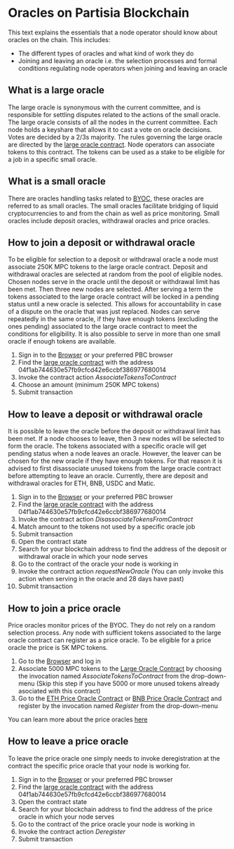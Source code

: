 # Oracles on Partisia Blockchain

This text explains the essentials that a node operator should know about oracles on the chain. This includes: 

- The different types of oracles and what kind of work they do
- Joining and leaving an oracle i.e. the selection processes and formal conditions regulating node operators when joining and leaving an oracle



## What is a large oracle

The large oracle is synonymous with the current committee, and is responsible for settling disputes related to the actions of the small oracle. The large oracle consists of all the nodes in the current committee. Each node holds a keyshare that allows it to cast a vote on oracle decisions. Votes are decided by a 2/3s majority. The rules governing the large oracle are directed by the [large oracle contract](https://browser.partisiablockchain.com/contracts/04f1ab744630e57fb9cfcd42e6ccbf386977680014). Node operators can associate tokens to this contract. The tokens can be used as a stake to be eligible for a job in a specific small oracle.

## What is a small oracle

There are oracles handling tasks related to [BYOC](../pbc-fundamentals/byoc.md), these oracles are referred to as small oracles. The small oracles facilitate bridging of liquid cryptocurrencies to and from the chain as well as price monitoring. Small oracles include deposit oracles, withdrawal oracles and price oracles. 

## How to join a deposit or withdrawal oracle

To be eligible for selection to a deposit or withdrawal oracle a node must associate 250K MPC tokens to the large oracle contract. Deposit and withdrawal oracles are selected at random from the pool of eligible nodes. Chosen nodes serve in the oracle until the deposit or withdrawal limit has been met. Then three new nodes are selected. After serving a term the tokens associated to the large oracle contract will be locked in a pending status until a new oracle is selected. This allows for accountability in case of a dispute on the oracle that was just replaced. Nodes can serve repeatedly in the same oracle, if they have enough tokens (excluding the ones pending) associated to the large oracle contract to meet the conditions for eligibility. It is also possible to serve in more than one small oracle if enough tokens are available.

1. Sign in to the [Browser](https://browser.partisiablockchain.com/) or your preferred PBC browser
2. Find the [large oracle contract](https://browser.partisiablockchain.com/contracts/04f1ab744630e57fb9cfcd42e6ccbf386977680014) with the address 04f1ab744630e57fb9cfcd42e6ccbf386977680014
3. Invoke the contract action _AssociateTokensToContract_
4. Choose an amount (minimum 250K MPC tokens)
5. Submit transaction

## How to leave a deposit or withdrawal oracle

It is possible to leave the oracle before the deposit or withdrawal limit has been met. If a node chooses to leave, then 3 new nodes will be selected to form the oracle. The tokens associated with a specific oracle will get pending status when a node leaves an oracle. However, the leaver can be chosen for the new oracle if they have enough tokens. For that reason it is advised to first disassociate unused tokens from the large oracle contract before attempting to leave an oracle.
Currently, there are deposit and withdrawal oracles for ETH, BNB, USDC and Matic.

1. Sign in to the [Browser](https://browser.partisiablockchain.com/) or your preferred PBC browser
2. Find the [large oracle contract](https://browser.partisiablockchain.com/contracts/04f1ab744630e57fb9cfcd42e6ccbf386977680014) with the address 04f1ab744630e57fb9cfcd42e6ccbf386977680014
3. Invoke the contract action _DisassociateTokensFromContract_
4. Match amount to the tokens not used by a specific oracle job
5. Submit transaction
6. Open the contract state
7. Search for your blockchain address to find the address of the deposit or withdrawal oracle in which your node serves
8. Go to the contract of the oracle your node is working in
9. Invoke the contract action _requestNewOracle_ (You can only invoke this action when serving in the oracle and 28 days have past)
10. Submit transaction

## How to join a price oracle

Price oracles monitor prices of the BYOC. They do not rely on a random selection process. Any node with sufficient tokens associated to the large oracle contract can register as a price oracle. To be eligible for a price oracle the price is 5K MPC tokens.

1. Go to the [Browser](https://browser.partisiablockchain.com/) and log in
2. Associate 5000 MPC tokens to the [Large Oracle Contract](https://browser.partisiablockchain.com/contracts/04f1ab744630e57fb9cfcd42e6ccbf386977680014) by choosing the invocation named _AssociateTokensToContract_ from the drop-down-menu (Skip this step if you have 5000 or more unused tokens already asociated with this contract)
4. Go to the [ETH Price Oracle Contract](https://browser.partisiablockchain.com/contracts/0485010babcdb7aa56a0da57a840d81e2ea5f5705d) or [BNB Price Oracle Contract](https://browser.partisiablockchain.com/contracts/049abfc6e763e8115e886fd1f7811944f43b533c39) and register by the invocation named _Register_ from the drop-down-menu

You can learn more about the price oracles [here](price-oracle.md) 

## How to leave a price oracle

To leave the price oracle one simply needs to invoke deregistration at the contract the specific price oracle that your node is working for.

1. Sign in to the [Browser](https://browser.partisiablockchain.com/) or your preferred PBC browser
2. Find the [large oracle contract](https://browser.partisiablockchain.com/contracts/04f1ab744630e57fb9cfcd42e6ccbf386977680014) with the address 04f1ab744630e57fb9cfcd42e6ccbf386977680014
3. Open the contract state
4. Search for your blockchain address to find the address of the price oracle in which your node serves
5. Go to the contract of the price oracle your node is working in 
6. Invoke the contract action _Deregister_
7. Submit transaction
